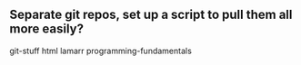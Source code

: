 ## Separate git repos, set up a script to pull them all more easily?
git-stuff
html
lamarr
programming-fundamentals
